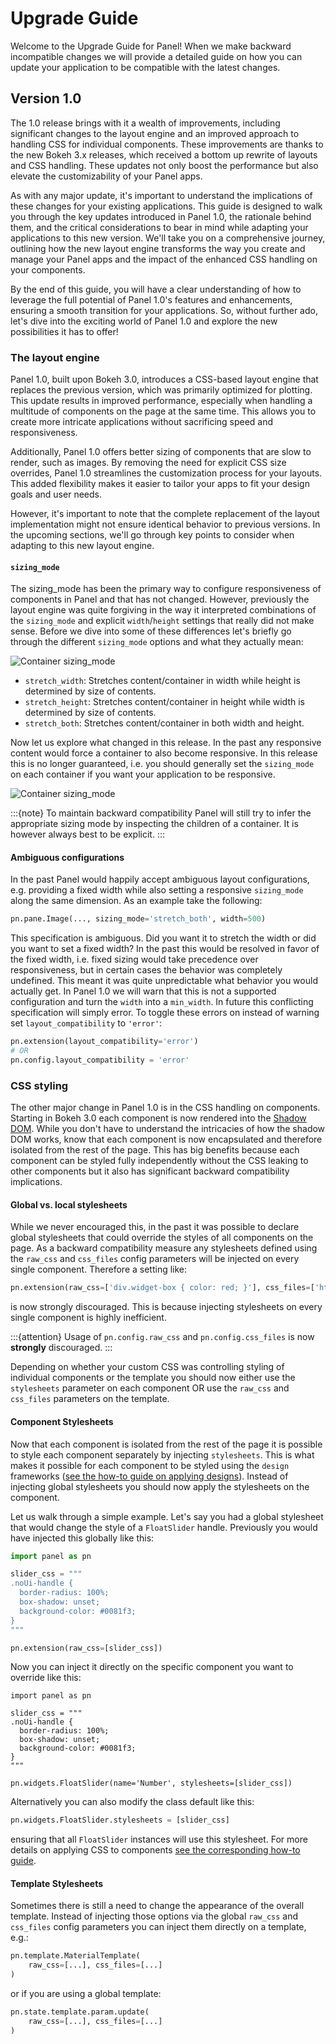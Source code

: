 # Upgrade Guide

Welcome to the Upgrade Guide for Panel! When we make backward incompatible changes we will provide a detailed guide on how you can update your application to be compatible with the latest changes.

## Version 1.0

The 1.0 release brings with it a wealth of improvements, including significant changes to the layout engine and an improved approach to handling CSS for individual components. These improvements are thanks to the new Bokeh 3.x releases, which received a bottom up rewrite of layouts and CSS handling. These updates not only boost the performance but also elevate the customizability of your Panel apps.

As with any major update, it's important to understand the implications of these changes for your existing applications. This guide is designed to walk you through the key updates introduced in Panel 1.0, the rationale behind them, and the critical considerations to bear in mind while adapting your applications to this new version. We'll take you on a comprehensive journey, outlining how the new layout engine transforms the way you create and manage your Panel apps and the impact of the enhanced CSS handling on your components.

By the end of this guide, you will have a clear understanding of how to leverage the full potential of Panel 1.0's features and enhancements, ensuring a smooth transition for your applications. So, without further ado, let's dive into the exciting world of Panel 1.0 and explore the new possibilities it has to offer!

### The layout engine

Panel 1.0, built upon Bokeh 3.0, introduces a CSS-based layout engine that replaces the previous version, which was primarily optimized for plotting. This update results in improved performance, especially when handling a multitude of components on the page at the same time. This allows you to create more intricate applications without sacrificing speed and responsiveness.

Additionally, Panel 1.0 offers better sizing of components that are slow to render, such as images. By removing the need for explicit CSS size overrides, Panel 1.0 streamlines the customization process for your layouts. This added flexibility makes it easier to tailor your apps to fit your design goals and user needs.

However, it's important to note that the complete replacement of the layout implementation might not ensure identical behavior to previous versions. In the upcoming sections, we'll go through key points to consider when adapting to this new layout engine.

#### `sizing_mode`

The sizing_mode has been the primary way to configure responsiveness of components in Panel and that has not changed. However, previously the layout engine was quite forgiving in the way it interpreted combinations of the `sizing_mode` and explicit `width`/`height` settings that really did not make sense. Before we dive into some of these differences let's briefly go through the different `sizing_mode` options and what they actually mean:

![Container sizing_mode](sizing_modes.svg)

- `stretch_width`: Stretches content/container in width while height is determined by size of contents.
- `stretch_height`: Stretches content/container in height while width is determined by size of contents.
- `stretch_both`: Stretches content/container in both width and height.

Now let us explore what changed in this release. In the past any responsive content would force a container to also become responsive. In this release this is no longer guaranteed, i.e. you should generally set the `sizing_mode` on each container if you want your application to be responsive.

![Container sizing_mode](container_sizing_mode.svg)

:::{note}
To maintain backward compatibility Panel will still try to infer the appropriate sizing mode by inspecting the children of a container. It is however always best to be explicit.
:::

#### Ambiguous configurations

In the past Panel would happily accept ambiguous layout configurations, e.g. providing a fixed width while also setting a responsive `sizing_mode` along the same dimension. As an example take the following:

```python
pn.pane.Image(..., sizing_mode='stretch_both', width=500)
```

This specification is ambiguous. Did you want it to stretch the width or did you want to set a fixed width? In the past this would be resolved in favor of the fixed width, i.e. fixed sizing would take precedence over responsiveness, but in certain cases the behavior was completely undefined. This meant it was quite unpredictable what behavior you would actually get. In Panel 1.0 we will warn that this is not a supported configuration and turn the `width` into a `min_width`. In future this conflicting specification will simply error. To toggle these errors on instead of warning set `layout_compatibility` to `'error'`:

```python
pn.extension(layout_compatibility='error')
# OR
pn.config.layout_compatibility = 'error'
```

### CSS styling

The other major change in Panel 1.0 is in the CSS handling on components. Starting in Bokeh 3.0 each component is now rendered into the [Shadow DOM](https://developer.mozilla.org/en-US/docs/Web/API/Web_components/Using_shadow_DOM). While you don't have to understand the intricacies of how the shadow DOM works, know that each component is now encapsulated and therefore isolated from the rest of the page. This has big benefits because each component can be styled fully independently without the CSS leaking to other components but it also has significant backward compatibility implications.

#### Global vs. local stylesheets

While we never encouraged this, in the past it was possible to declare global stylesheets that could override the styles of all components on the page. As a backward compatibility measure any stylesheets defined using the `raw_css` and `css_files` config parameters will be injected on every single component. Therefore a setting like:

```python
pn.extension(raw_css=['div.widget-box { color: red; }'], css_files=['https://panel.holoviz.org/custom.css'])
```

is now strongly discouraged. This is because injecting stylesheets on every single component is highly inefficient.

:::{attention}
Usage of `pn.config.raw_css` and `pn.config.css_files` is now **strongly** discouraged.
:::

Depending on whether your custom CSS was controlling styling of individual components or the template you should now either use the `stylesheets` parameter on each component OR use the `raw_css` and `css_files` parameters on the template.

#### Component Stylesheets

Now that each component is isolated from the rest of the page it is possible to style each component separately by injecting `stylesheets`. This is what makes it possible for each component to be styled using the `design` frameworks ([see the how-to guide on applying designs](how_to/styling/design.md)). Instead of injecting global stylesheets you should now apply the stylesheets on the component.

Let us walk through a simple example. Let's say you had a global stylesheet that would change the style of a `FloatSlider` handle. Previously you would have injected this globally like this:

```python
import panel as pn

slider_css = """
.noUi-handle {
  border-radius: 100%;
  box-shadow: unset;
  background-color: #0081f3;
}
"""

pn.extension(raw_css=[slider_css])
```

Now you can inject it directly on the specific component you want to override like this:

```{pyodide}
import panel as pn

slider_css = """
.noUi-handle {
  border-radius: 100%;
  box-shadow: unset;
  background-color: #0081f3;
}
"""

pn.widgets.FloatSlider(name='Number', stylesheets=[slider_css])
```

Alternatively you can also modify the class default like this:

```python
pn.widgets.FloatSlider.stylesheets = [slider_css]
```

ensuring that all `FloatSlider` instances will use this stylesheet. For more details on applying CSS to components [see the corresponding how-to guide](how_to/styling/apply_css.md).

#### Template Stylesheets

Sometimes there is still a need to change the appearance of the overall template. Instead of injecting those options via the global `raw_css` and `css_files` config parameters you can inject them directly on a template, e.g.:

```python
pn.template.MaterialTemplate(
    raw_css=[...], css_files=[...]
)
```

or if you are using a global template:

```python
pn.state.template.param.update(
    raw_css=[...], css_files=[...]
)
```
